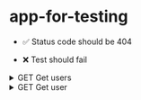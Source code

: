 # app-for-testing
</summary>

 * ✅ Status code should be 404 


 * ❌ Test should fail 

</details>

<details>
<summary> GET Get users 
</summary>

 * ✅ Reponse should contains non empty array of users 

</details>

<details>
<summary> GET Get user 
</summary>

 * ✅ Reponse should contains user with id=2 

</details>


